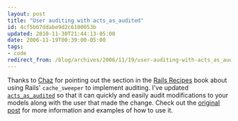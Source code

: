 ```yaml
---
layout: post
title: "User auditing with acts_as_audited"
id: 4cf5b67ddabe9d2c6100053b
updated: 2010-11-30T21:44:13-05:00
date: 2006-11-19T00:39:00-05:00
tags:
- code
redirect_from: /blog/archives/2006/11/19/user-auditing-with-acts_as_audited/
---
```


Thanks to [Chaz](/2006/7/21/acts_as_audited#comment-656) for pointing out the section in the [Rails Recipes](http://www.pragmaticprogrammer.com/titles/fr_rr/index.html) book about using Rails' <code>cache\_sweeper</code> to implement auditing. I've updated [<code>acts\_as\_audited</code>](/2006/7/21/acts_as_audited) so that it can quickly and easily audit modifications to your models along with the user that made the change. Check out the [original post](/2006/7/21/acts_as_audited) for more information and examples of how to use it.

